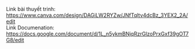 Link bài thuyết trinh: https://www.canva.com/design/DAGiLW2RYZw/JNfTqltv4dcBz_3YEX2_2A/edit    
Link Documenation: https://docs.google.com/document/d/1L_n5ykmBNjqRzrGlzoPrxGxf39gOT7G8/edit
